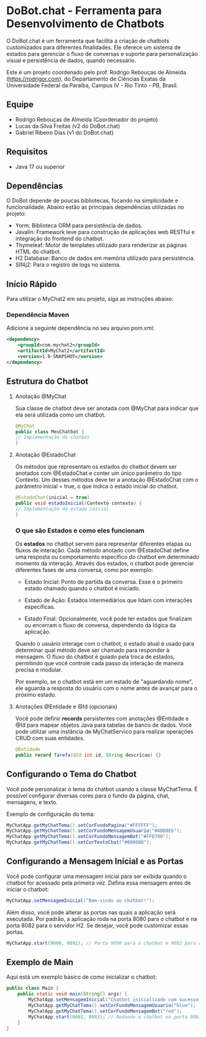 # DoBot.chat - Ferramenta para Desenvolvimento de Chatbots
O DoBot.chat é um ferramenta que facilita a criação de chatbots customizados para diferentes finalidades. Ele oferece um sistema de estados para gerenciar o fluxo de conversas e suporte para personalização visual e persistência de dados, quando necessário.

Este é um projeto coordenado pelo prof. Rodrigo Rebouças de Almeida (https://rodrigor.com), do Departamento de Ciências Exatas da Universidade Federal da Paraíba, Campus IV - Rio Tinto - PB, Brasil.

## Equipe

- Rodrigo Rebouças de Almeida (Coordenador do projeto)
- Lucas da Silva Freitas (v2 do DoBot.chat)
- Gabriel Ribeiro Dias (v1 do DoBot.chat)

## Requisitos
- Java 17 ou superior

## Dependências
O DoBot depende de poucas bibliotecas, focando na simplicidade e funcionalidade. Abaixo estão as principais dependências utilizadas no projeto:

- Yorm: Biblioteca ORM para persistência de dados.
- Javalin: Framework leve para construção de aplicações web RESTful e integração do frontend do chatbot.
- Thymeleaf: Motor de templates utilizado para renderizar as páginas HTML do chatbot.
- H2 Database: Banco de dados em memória utilizado para persistência.
- Slf4j2: Para o registro de logs no sistema.

## Início Rápido
Para utilizar o MyChat2 em seu projeto, siga as instruções abaixo:

### Dependência Maven
Adicione a seguinte dependência no seu arquivo pom.xml:
```xml
<dependency>
    <groupId>com.mychat2</groupId>
    <artifactId>MyChat2</artifactId>
    <version>1.0-SNAPSHOT</version>
</dependency>
```
## Estrutura do Chatbot
1. Anotação @MyChat

    Sua classe de chatbot deve ser anotada com @MyChat para indicar que ela será utilizada como um chatbot.
    ```java
    @MyChat
    public class MeuChatbot {
    // Implementação do chatbot
    }
    ```
2. Anotação @EstadoChat

    Os métodos que representam os estados do chatbot devem ser anotados com @EstadoChat e conter um único parâmetro do tipo Contexto. Um desses métodos deve ter a anotação @EstadoChat com o parâmetro inicial = true, o que indica o estado inicial do chatbot.
    ```java
    @EstadoChat(inicial = true)
    public void estadoInicial(Contexto contexto) {
    // Implementação do estado inicial
    }
    ```
    ### O que são Estados e como eles funcionam
    Os **estados** no chatbot servem para representar diferentes etapas ou fluxos de interação. Cada método anotado com @EstadoChat define uma resposta ou comportamento específico do chatbot em determinado momento da interação. Através dos estados, o chatbot pode gerenciar diferentes fases de uma conversa, como por exemplo:

   - Estado Inicial: Ponto de partida da conversa. Esse é o primeiro estado chamado quando o chatbot é iniciado.

   - Estado de Ação: Estados intermediários que lidam com interações específicas.

   - Estado Final: Opcionalmente, você pode ter estados que finalizam ou encerram o fluxo de conversa, dependendo da lógica da aplicação.

    Quando o usuário interage com o chatbot, o estado atual é usado para determinar qual método deve ser chamado para responder à mensagem. O fluxo do chatbot é guiado pela troca de estados, permitindo que você controle cada passo da interação de maneira precisa e modular.

    Por exemplo, se o chatbot está em um estado de "aguardando nome", ele aguarda a resposta do usuário com o nome antes de avançar para o próximo estado.


3. Anotações @Entidade e @Id (opcionais)

   Você pode definir **records** persistentes com anotações @Entidade e @Id para mapear objetos Java para tabelas de banco de dados. Você pode utilizar uma instância de MyChatServico para realizar operações CRUD com suas entidades.
    ```java
    @Entidade
    public record Tarefa(@Id int id, String descricao) {}
    ```
## Configurando o Tema do Chatbot
Você pode personalizar o tema do chatbot usando a classe MyChatTema. É possível configurar diversas cores para o fundo da página, chat, mensagens, e texto.

Exemplo de configuração do tema:
```java
MyChatApp.getMyChatTema().setCorFundoPagina("#FFFFFF");
MyChatApp.getMyChatTema().setCorFundoMensagemUsuario("#ADD8E6");
MyChatApp.getMyChatTema().setCorFundoMensagemBot("#FFD700");
MyChatApp.getMyChatTema().setCorTextoChat("#000000");
```
## Configurando a Mensagem Inicial e as Portas
Você pode configurar uma mensagem inicial para ser exibida quando o chatbot for acessado pela primeira vez. Defina essa mensagem antes de iniciar o chatbot:
```java
MyChatApp.setMensagemInicial("Bem-vindo ao chatbot!");
```
Além disso, você pode alterar as portas nas quais a aplicação será executada. Por padrão, a aplicação roda na porta 8080 para o chatbot e na porta 8082 para o servidor H2. Se desejar, você pode customizar essas portas.
```java
MyChatApp.start(9090, 9092); // Porta 9090 para o chatbot e 9092 para o H2
```
## Exemplo de Main
Aqui está um exemplo básico de como inicializar o chatbot:
```java
public class Main {
    public static void main(String[] args) {
        MyChatApp.setMensagemInicial("Chatbot inicializado com sucesso!");
        MyChatApp.getMyChatTema().setCorFundoMensagemUsuario("blue");
        MyChatApp.getMyChatTema().setCorFundoMensagemBot("red");
        MyChatApp.start(8081, 8083); // Rodando o chatbot na porta 8081 e o H2 na 8083
    }
}
```
